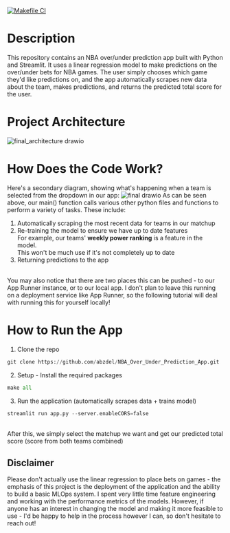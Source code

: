 [![Makefile CI](https://github.com/abzdel/NBA_Over_Under_Prediction_App/actions/workflows/makefile.yml/badge.svg)](https://github.com/abzdel/NBA_Over_Under_Prediction_App/actions/workflows/makefile.yml)

# Description
This repository contains an NBA over/under prediction app built with Python and Streamlit. It uses a linear regression model to make predictions on the over/under bets for NBA games. The user simply chooses which game they'd like predictions on, and the app automatically scrapes new data about the team, makes predictions, and returns the predicted total score for the user.

# Project Architecture
![final_architecture drawio](https://user-images.githubusercontent.com/55398496/207462993-51db9219-bf31-4d77-922f-ae36cd092ced.png)


# How Does the Code Work?
Here's a secondary diagram, showing what's happening when a team is selected from the dropdown in our app:
![final drawio](https://user-images.githubusercontent.com/55398496/207451362-ac3ff7f5-c3d0-4f62-af8a-701c89a75358.png)
As can be seen above, our main() function calls various other python files and functions to perform a variety of tasks. These include:
1) Automatically scraping the most recent data for teams in our matchup
2) Re-training the model to ensure we have up to date features<br>
  For example, our teams' **weekly power ranking** is a feature in the model.<br>
  This won't be much use if it's not completely up to date
3) Returning predictions to the app
<br>
You may also notice that there are two places this can be pushed - to our App Runner instance, or to our local app. I don't plan to leave this running on a deployment service like App Runner, so the following tutorial will deal with running this for yourself locally!

# How to Run the App

1) Clone the repo
```python
git clone https://github.com/abzdel/NBA_Over_Under_Prediction_App.git
```
2) Setup - Install the required packages
```python
make all
```
3) Run the application (automatically scrapes data + trains model)
```python
streamlit run app.py --server.enableCORS=false
```
<br>
After this, we simply select the matchup we want and get our predicted total score (score from both teams combined)

## Disclaimer
Please don't actually use the linear regression to place bets on games - the emphasis of this project is the deployment of the application and the ability to build a basic MLOps system. I spent very little time feature engineering and working with the performance metrics of the models. However, if anyone has an interest in changing the model and making it more feasible to use - I'd be happy to help in the process however I can, so don't hesitate to reach out!
